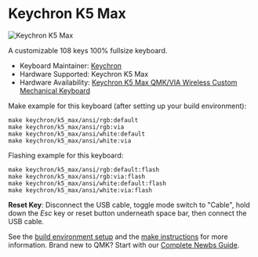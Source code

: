 # Keychron K5 Max

![Keychron K5 Max](https://cdn.shopify.com/s/files/1/0059/0630/1017/files/K5-Max-page13.jpg?v=1705308494)

A customizable 108 keys 100% fullsize keyboard.

* Keyboard Maintainer: [Keychron](https://github.com/keychron)
* Hardware Supported: Keychron K5 Max
* Hardware Availability: [Keychron K5 Max QMK/VIA Wireless Custom Mechanical Keyboard](https://www.keychron.com/products/keychron-k5-max-qmk-via-wireless-custom-mechanical-keyboard)

Make example for this keyboard (after setting up your build environment):

    make keychron/k5_max/ansi/rgb:default
    make keychron/k5_max/ansi/rgb:via
    make keychron/k5_max/ansi/white:default
    make keychron/k5_max/ansi/white:via

Flashing example for this keyboard:

    make keychron/k5_max/ansi/rgb:default:flash
    make keychron/k5_max/ansi/rgb:via:flash
    make keychron/k5_max/ansi/white:default:flash
    make keychron/k5_max/ansi/white:via:flash

**Reset Key**: Disconnect the USB cable, toggle mode switch to "Cable", hold down the *Esc* key or reset button underneath space bar, then connect the USB cable.

See the [build environment setup](https://docs.qmk.fm/#/getting_started_build_tools) and the [make instructions](https://docs.qmk.fm/#/getting_started_make_guide) for more information. Brand new to QMK? Start with our [Complete Newbs Guide](https://docs.qmk.fm/#/newbs).
